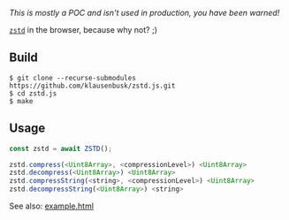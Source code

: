 *This is mostly a POC and isn't used in production, you have been warned!*

[`zstd`](https://github.com/facebook/zstd/) in the browser, because why not? ;)

## Build
```
$ git clone --recurse-submodules https://github.com/klausenbusk/zstd.js.git
$ cd zstd.js
$ make
```

## Usage
```javascript
const zstd = await ZSTD();

zstd.compress(<Uint8Array>, <compressionLevel>) <Uint8Array>
zstd.decompress(<Uint8Array>) <Uint8Array>
zstd.compressString(<string>, <compressionLevel>) <Uint8Array>
zstd.decompressString(<Uint8Array>) <string>
```
See also: [example.html](./example.html)

